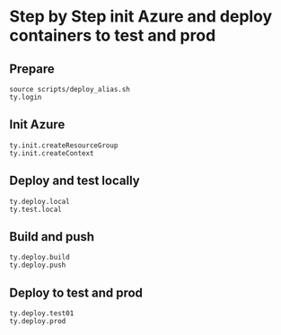 
# Step by Step init Azure and deploy containers to test and prod


## Prepare

    source scripts/deploy_alias.sh
    ty.login


## Init Azure

    ty.init.createResourceGroup
    ty.init.createContext

## Deploy and test locally

    ty.deploy.local
    ty.test.local


## Build and push

    ty.deploy.build
    ty.deploy.push

## Deploy to test and prod

    ty.deploy.test01
    ty.deploy.prod

